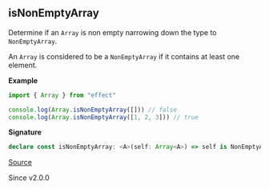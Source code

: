 ## isNonEmptyArray

Determine if an `Array` is non empty narrowing down the type to `NonEmptyArray`.

An `Array` is considered to be a `NonEmptyArray` if it contains at least one element.

**Example**

```ts
import { Array } from "effect"

console.log(Array.isNonEmptyArray([])) // false
console.log(Array.isNonEmptyArray([1, 2, 3])) // true
```

**Signature**

```ts
declare const isNonEmptyArray: <A>(self: Array<A>) => self is NonEmptyArray<A>
```

[Source](https://github.com/Effect-TS/effect/tree/main/packages/effect/src/Array.ts#L573)

Since v2.0.0